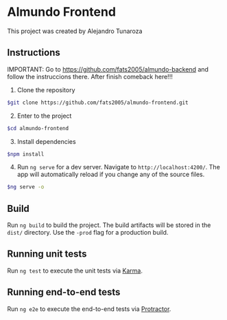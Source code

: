 # Almundo Frontend

This project was created by Alejandro Tunaroza

## Instructions

IMPORTANT: Go to https://github.com/fats2005/almundo-backend and follow the instruccions there. After finish comeback here!!!

1. Clone the repository
```bash
$git clone https://github.com/fats2005/almundo-frontend.git
```

2. Enter to the project
```bash
$cd almundo-frontend
```

3. Install dependencies
```bash
$npm install
```
4. Run `ng serve` for a dev server. Navigate to `http://localhost:4200/`. The app will automatically reload if you change any of the source files.
```bash
$ng serve -o
```

## Build

Run `ng build` to build the project. The build artifacts will be stored in the `dist/` directory. Use the `-prod` flag for a production build.

## Running unit tests

Run `ng test` to execute the unit tests via [Karma](https://karma-runner.github.io).

## Running end-to-end tests

Run `ng e2e` to execute the end-to-end tests via [Protractor](http://www.protractortest.org/).

